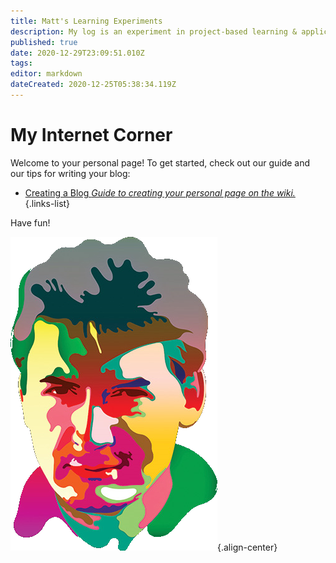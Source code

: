 ```yaml
---
title: Matt's Learning Experiments
description: My log is an experiment in project-based learning & application. I am currently interested in learning C# and Xamarin for cross-platform native mobile app development. I'm also interested in behavioral design & health optimization. 
published: true
date: 2020-12-29T23:09:51.010Z
tags: 
editor: markdown
dateCreated: 2020-12-25T05:38:34.119Z
---
```


# My Internet Corner

Welcome to your personal page! To get started, check out our guide and our tips for writing your blog:

- [Creating a Blog *Guide to creating your personal page on the wiki.*](https://www.supermemo.wiki/en/blogs/creating-a-blog)
{.links-list}

Have fun!

![piotr_wozniak_icon.png](/supermemo/piotr_wozniak_icon.png){.align-center}
